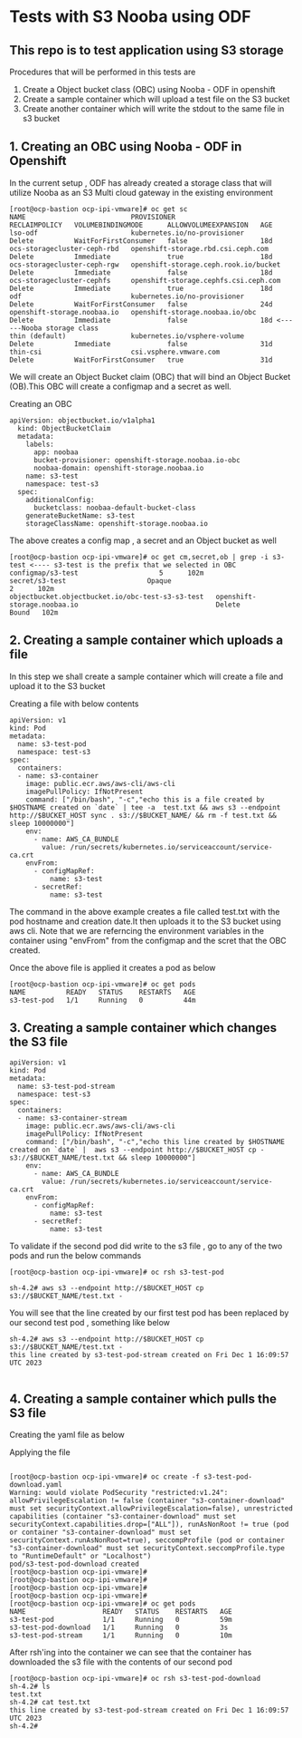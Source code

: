 
# Tests with S3 Nooba using ODF

## This repo is to test application using S3 storage

Procedures that will be performed in this tests are

1. Create a Object bucket class (OBC)  using Nooba - ODF in openshift 
2. Create a sample container which will upload a test file on the S3 bucket
3. Create another container which will write the stdout to the same file in s3 bucket


## 1. Creating an OBC using Nooba - ODF in Openshift

In the current setup , ODF has already created a storage class that will utilize Nooba as an S3 Multi cloud gateway in the existing environment

```
[root@ocp-bastion ocp-ipi-vmware]# oc get sc
NAME                          PROVISIONER                             RECLAIMPOLICY   VOLUMEBINDINGMODE      ALLOWVOLUMEEXPANSION   AGE
lso-odf                       kubernetes.io/no-provisioner            Delete          WaitForFirstConsumer   false                  18d
ocs-storagecluster-ceph-rbd   openshift-storage.rbd.csi.ceph.com      Delete          Immediate              true                   18d
ocs-storagecluster-ceph-rgw   openshift-storage.ceph.rook.io/bucket   Delete          Immediate              false                  18d
ocs-storagecluster-cephfs     openshift-storage.cephfs.csi.ceph.com   Delete          Immediate              true                   18d
odf                           kubernetes.io/no-provisioner            Delete          WaitForFirstConsumer   false                  24d
openshift-storage.noobaa.io   openshift-storage.noobaa.io/obc         Delete          Immediate              false                  18d <------Nooba storage class
thin (default)                kubernetes.io/vsphere-volume            Delete          Immediate              false                  31d
thin-csi                      csi.vsphere.vmware.com                  Delete          WaitForFirstConsumer   true                   31d

```

We will create an Object Bucket claim (OBC) that will bind an Object Bucket (OB).This OBC will create a configmap and a secret as well.

Creating an OBC 

```
apiVersion: objectbucket.io/v1alpha1
  kind: ObjectBucketClaim
  metadata:
    labels:
      app: noobaa
      bucket-provisioner: openshift-storage.noobaa.io-obc
      noobaa-domain: openshift-storage.noobaa.io
    name: s3-test
    namespace: test-s3
  spec:
    additionalConfig:
      bucketclass: noobaa-default-bucket-class
    generateBucketName: s3-test
    storageClassName: openshift-storage.noobaa.io

```

The above creates a config map , a secret and an Object bucket as well

```
[root@ocp-bastion ocp-ipi-vmware]# oc get cm,secret,ob | grep -i s3-test <---- s3-test is the prefix that we selected in OBC 
configmap/s3-test                    5      102m
secret/s3-test                    Opaque                                2      102m
objectbucket.objectbucket.io/obc-test-s3-s3-test   openshift-storage.noobaa.io                                  Delete           Bound   102m

```



## 2. Creating a sample container which uploads a file 

In this step we shall create a sample container which will create a file and upload it to the S3 bucket 

Creating a file with below contents 

```
apiVersion: v1
kind: Pod
metadata:
  name: s3-test-pod 
  namespace: test-s3
spec:
  containers:
  - name: s3-container
    image: public.ecr.aws/aws-cli/aws-cli
    imagePullPolicy: IfNotPresent
    command: ["/bin/bash", "-c","echo this is a file created by $HOSTNAME created on `date` | tee -a  test.txt && aws s3 --endpoint http://$BUCKET_HOST sync . s3://$BUCKET_NAME/ && rm -f test.txt && sleep 10000000"]
    env: 
      - name: AWS_CA_BUNDLE
        value: /run/secrets/kubernetes.io/serviceaccount/service-ca.crt
    envFrom:
      - configMapRef: 
          name: s3-test
      - secretRef:
          name: s3-test 

```

The command in the above example creates a file called test.txt with the pod hostname and creation date.It then uploads it to the S3 bucket using aws cli.
Note that we are referncing the environment variables in the container using "envFrom" from the configmap and the scret that the OBC created.

Once the above file is applied it creates a pod as below

```
[root@ocp-bastion ocp-ipi-vmware]# oc get pods
NAME          READY   STATUS    RESTARTS   AGE
s3-test-pod   1/1     Running   0          44m

```


## 3. Creating a sample container which changes the S3 file 

```
apiVersion: v1
kind: Pod
metadata:
  name: s3-test-pod-stream
  namespace: test-s3
spec:
  containers:
  - name: s3-container-stream
    image: public.ecr.aws/aws-cli/aws-cli
    imagePullPolicy: IfNotPresent
    command: ["/bin/bash", "-c","echo this line created by $HOSTNAME created on `date` |  aws s3 --endpoint http://$BUCKET_HOST cp - s3://$BUCKET_NAME/test.txt && sleep 10000000"]
    env: 
      - name: AWS_CA_BUNDLE
        value: /run/secrets/kubernetes.io/serviceaccount/service-ca.crt
    envFrom:
      - configMapRef: 
          name: s3-test
      - secretRef:
          name: s3-test 

```

To validate if the second pod did write to the s3 file , go to any of the two pods and run the below commands

```
[root@ocp-bastion ocp-ipi-vmware]# oc rsh s3-test-pod

sh-4.2# aws s3 --endpoint http://$BUCKET_HOST cp s3://$BUCKET_NAME/test.txt -

```


You will see that the line created by our first test pod has been replaced by our second test pod , something like below

```
sh-4.2# aws s3 --endpoint http://$BUCKET_HOST cp s3://$BUCKET_NAME/test.txt -
this line created by s3-test-pod-stream created on Fri Dec 1 16:09:57 UTC 2023


```

## 4. Creating a sample container which pulls the S3 file

Creating the yaml file as below



Applying the file 

```

[root@ocp-bastion ocp-ipi-vmware]# oc create -f s3-test-pod-download.yaml 
Warning: would violate PodSecurity "restricted:v1.24": allowPrivilegeEscalation != false (container "s3-container-download" must set securityContext.allowPrivilegeEscalation=false), unrestricted capabilities (container "s3-container-download" must set securityContext.capabilities.drop=["ALL"]), runAsNonRoot != true (pod or container "s3-container-download" must set securityContext.runAsNonRoot=true), seccompProfile (pod or container "s3-container-download" must set securityContext.seccompProfile.type to "RuntimeDefault" or "Localhost")
pod/s3-test-pod-download created
[root@ocp-bastion ocp-ipi-vmware]# 
[root@ocp-bastion ocp-ipi-vmware]# 
[root@ocp-bastion ocp-ipi-vmware]# 
[root@ocp-bastion ocp-ipi-vmware]# 
[root@ocp-bastion ocp-ipi-vmware]# oc get pods
NAME                   READY   STATUS    RESTARTS   AGE
s3-test-pod            1/1     Running   0          59m
s3-test-pod-download   1/1     Running   0          3s
s3-test-pod-stream     1/1     Running   0          10m
```


After rsh'ing into the container we can see that the container has downloaded the s3 file with the contents of our second pod

```
[root@ocp-bastion ocp-ipi-vmware]# oc rsh s3-test-pod-download 
sh-4.2# ls
test.txt
sh-4.2# cat test.txt 
this line created by s3-test-pod-stream created on Fri Dec 1 16:09:57 UTC 2023
sh-4.2# 

```

